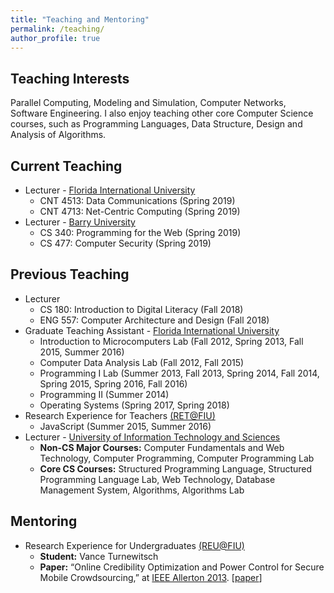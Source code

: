 ```yaml
---
title: "Teaching and Mentoring"
permalink: /teaching/
author_profile: true
---
```


## Teaching Interests
Parallel Computing, Modeling and Simulation, Computer Networks, Software Engineering. I also enjoy teaching other core Computer Science courses, such as Programming Languages, Data Structure, Design and Analysis of Algorithms.

## Current Teaching 
* Lecturer - [Florida International University](https://www.fiu.edu/)
  * CNT 4513: Data Communications (Spring 2019)
  * CNT 4713: Net-Centric Computing (Spring 2019)
* Lecturer - [Barry University](https://www.barry.edu/)
  * CS 340: Programming for the Web (Spring 2019)
  * CS 477: Computer Security (Spring 2019)

## Previous Teaching
* Lecturer   
  * CS 180: Introduction to Digital Literacy (Fall 2018)
  * ENG 557: Computer Architecture and Design (Fall 2018)
* Graduate Teaching Assistant - [Florida International University](https://www.fiu.edu)
  * Introduction to Microcomputers Lab (Fall 2012, Spring 2013, Fall 2015, Summer 2016)
  * Computer Data Analysis Lab (Fall 2012, Fall 2015)
  * Programming I Lab (Summer 2013, Fall 2013, Spring 2014, Fall 2014, Spring 2015, Spring 2016, Fall 2016)
  * Programming II (Summer 2014)
  * Operating Systems (Spring 2017, Spring 2018)
* Research Experience for Teachers [(RET@FIU)](http://it2.fiu.edu/IT2_RET.php)
  * JavaScript (Summer 2015, Summer 2016)
* Lecturer - [University of Information Technology and Sciences](https://www.uits.edu.bd/)
  * **Non-CS Major Courses:** Computer Fundamentals and Web Technology, Computer Programming, Computer Programming Lab
  * **Core CS Courses:** Structured Programming Language, Structured Programming Language Lab, Web Technology, Database Management System, Algorithms, Algorithms Lab

## Mentoring
* Research Experience for Undergraduates [(REU@FIU)](http://it2.fiu.edu/it2_REU.php)
  * __Student:__ Vance Turnewitsch
  * __Paper:__ “Online Credibility Optimization and Power Control for Secure Mobile Crowdsourcing,” at [IEEE Allerton 2013](http://allerton.csl.illinois.edu/). [[paper](https://ieeexplore.ieee.org/document/6736705/)]

